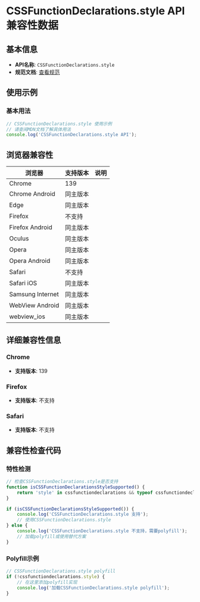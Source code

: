 # CSSFunctionDeclarations.style API 兼容性数据

## 基本信息

- **API名称**: `CSSFunctionDeclarations.style`
- **规范文档**: [查看规范](https://drafts.csswg.org/css-mixins/#dom-cssfunctiondeclarations-style)

## 使用示例

### 基本用法

```javascript
// CSSFunctionDeclarations.style 使用示例
// 请查阅MDN文档了解具体用法
console.log('CSSFunctionDeclarations.style API');
```

## 浏览器兼容性

| 浏览器 | 支持版本 | 说明 |
|--------|----------|------|
| Chrome | 139 |  |
| Chrome Android | 同主版本 |  |
| Edge | 同主版本 |  |
| Firefox | 不支持 |  |
| Firefox Android | 同主版本 |  |
| Oculus | 同主版本 |  |
| Opera | 同主版本 |  |
| Opera Android | 同主版本 |  |
| Safari | 不支持 |  |
| Safari iOS | 同主版本 |  |
| Samsung Internet | 同主版本 |  |
| WebView Android | 同主版本 |  |
| webview_ios | 同主版本 |  |

## 详细兼容性信息

### Chrome

- **支持版本**: 139

### Firefox

- **支持版本**: 不支持

### Safari

- **支持版本**: 不支持

## 兼容性检查代码

### 特性检测

```javascript
// 检查CSSFunctionDeclarations.style是否支持
function isCSSFunctionDeclarationsStyleSupported() {
    return 'style' in cssfunctiondeclarations && typeof cssfunctiondeclarations.style === 'function';
}

if (isCSSFunctionDeclarationsStyleSupported()) {
    console.log('CSSFunctionDeclarations.style 支持');
    // 使用CSSFunctionDeclarations.style
} else {
    console.log('CSSFunctionDeclarations.style 不支持，需要polyfill');
    // 加载polyfill或使用替代方案
}
```

### Polyfill示例

```javascript
// CSSFunctionDeclarations.style polyfill
if (!cssfunctiondeclarations.style) {
    // 在这里添加polyfill实现
    console.log('加载CSSFunctionDeclarations.style polyfill');
}
```

